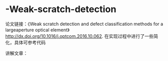# -Weak-scratch-detection
论文链接：《Weak scratch detection and defect classification methods for a largeaperture
optical element》http://dx.doi.org/10.1016/j.optcom.2016.10.062.
在实现过程中进行了一些简化，具体可参考代码

讲解文章：

